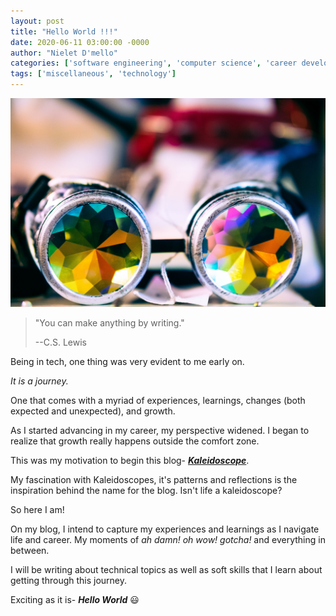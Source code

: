```yaml
---
layout: post
title: "Hello World !!!"
date: 2020-06-11 03:00:00 -0000
author: "Nielet D'mello"
categories: ['software engineering', 'computer science', 'career development']
tags: ['miscellaneous', 'technology']
---
```

  

![Kaleidoscope!](/images/kaleidoscope.jpg  "Kaleidoscope- Photo by Malcolm Lightbody on Unsplash")

  

>  "You can make anything by writing."
> 
>  --C.S. Lewis

  

Being in tech, one thing was very evident to me early on.

*It is a journey.*

One that comes with a myriad of experiences, learnings, changes (both expected and unexpected), and growth.

As I started advancing in my career, my perspective widened. I began to realize that growth really happens outside the comfort zone.

This was my motivation to begin this blog- ***[Kaleidoscope](https://en.wikipedia.org/wiki/Kaleidoscope)***.


My fascination with Kaleidoscopes, it's patterns and reflections is the inspiration behind the name for the blog. Isn't life a kaleidoscope?

So here I am! 

On my blog, I intend to capture my experiences and learnings as I navigate life and career. My moments of *ah damn! oh wow! gotcha!* and everything in between.

I will be writing about technical topics as well as soft skills that I learn about getting through this journey.

Exciting as it is- ***Hello World*** 😃